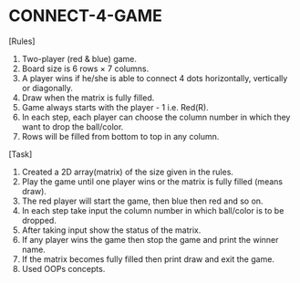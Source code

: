 # CONNECT-4-GAME

[Rules]

1. Two-player (red & blue) game.
2. Board size is 6 rows × 7 columns.
3. A player wins if he/she is able to connect 4 dots horizontally, vertically or diagonally.
4. Draw when the matrix is fully filled.
5. Game always starts with the player - 1 i.e. Red(R).
6. In each step, each player can choose the column number in which they want to drop the ball/color.
7. Rows will be filled from bottom to top in any column.

[Task]

1. Created a 2D array(matrix) of the size given in the rules.
2. Play the game until one player wins or the matrix is fully filled (means draw).
3. The red player will start the game, then blue then red and so on.
4. In each step take input the column number in which ball/color is to be dropped.
5. After taking input show the status of the matrix.
6. If any player wins the game then stop the game and print the winner name.
7. If the matrix becomes fully filled then print draw and exit the game.
8. Used OOPs concepts.
